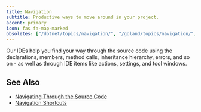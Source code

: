 ```yaml
---
title: Navigation
subtitle: Productive ways to move around in your project.
accent: primary
icon: fas fa-map-marked
obsoletes: ["/dotnet/topics/navigation/", "/goland/topics/navigation/", "/intellij/topics/navigation/", "/pycharm/topics/navigation/", "/webstorm/topics/navigation/", ]
---
```


Our IDEs help you find your way through the source code using the declarations, members, method calls, inheritance
hierarchy, errors, and so on - as well as through IDE items like actions, settings, and tool windows.

## See Also

- [Navigating Through the Source Code](https://www.jetbrains.com/help/idea/navigating-through-the-source-code.html)
- [Navigation Shortcuts](https://www.jetbrains.com/help/idea/navigation-in-source-code.html)
